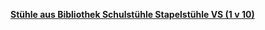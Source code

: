 [**Stühle aus Bibliothek Schulstühle Stapelstühle VS (1 v 10)**](http://www.design-ikonen.net/shop/vintage-schulstuehle/stuhle-aus-bibliothek-schulstuhle-stapelstuhle-vs-1-v-12/)